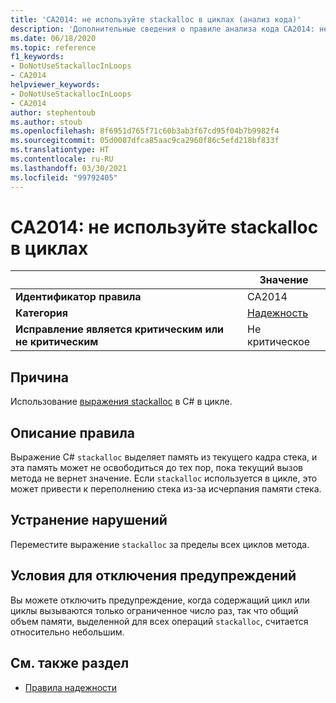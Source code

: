 ```yaml
---
title: 'CA2014: не используйте stackalloc в циклах (анализ кода)'
description: 'Дополнительные сведения о правиле анализа кода CA2014: не используйте stackalloc в циклах'
ms.date: 06/18/2020
ms.topic: reference
f1_keywords:
- DoNotUseStackallocInLoops
- CA2014
helpviewer_keywords:
- DoNotUseStackallocInLoops
- CA2014
author: stephentoub
ms.author: stoub
ms.openlocfilehash: 8f6951d765f71c60b3ab3f67cd95f04b7b9982f4
ms.sourcegitcommit: 05d0087dfca85aac9ca2960f86c5efd218bf833f
ms.translationtype: HT
ms.contentlocale: ru-RU
ms.lasthandoff: 03/30/2021
ms.locfileid: "99792405"
---
```

# <a name="ca2014-do-not-use-stackalloc-in-loops"></a>CA2014: не используйте stackalloc в циклах

| | Значение |
|-|-|
| **Идентификатор правила** |CA2014|
| **Категория** |[Надежность](reliability-warnings.md)|
| **Исправление является критическим или не критическим** |Не критическое|

## <a name="cause"></a>Причина

Использование [выражения stackalloc](../../../csharp/language-reference/operators/stackalloc.md) в C# в цикле.

## <a name="rule-description"></a>Описание правила

Выражение C# `stackalloc` выделяет память из текущего кадра стека, и эта память может не освободиться до тех пор, пока текущий вызов метода не вернет значение. Если `stackalloc` используется в цикле, это может привести к переполнению стека из-за исчерпания памяти стека.

## <a name="how-to-fix-violations"></a>Устранение нарушений

Переместите выражение `stackalloc` за пределы всех циклов метода.

## <a name="when-to-suppress-warnings"></a>Условия для отключения предупреждений

Вы можете отключить предупреждение, когда содержащий цикл или циклы вызываются только ограниченное число раз, так что общий объем памяти, выделенной для всех операций `stackalloc`, считается относительно небольшим.

## <a name="see-also"></a>См. также раздел

- [Правила надежности](reliability-warnings.md)
